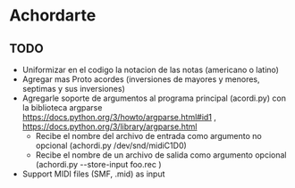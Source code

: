 # Achordarte


## TODO

* Uniformizar en el codigo la notacion de las notas (americano o latino)
* Agregar mas Proto acordes (inversiones de mayores y menores, septimas y sus inversiones)
* Agregarle soporte de argumentos al programa principal (acordi.py) con la biblioteca argparse
  https://docs.python.org/3/howto/argparse.html#id1 , https://docs.python.org/3/library/argparse.html
  * Recibe el nombre del archivo de entrada como argumento no opcional (achordi.py /dev/snd/midiC1D0) 
  * Recibe el nombre de un archivo de salida como argumento opcional (achordi.py --store-input foo.rec )
* Support MIDI files (SMF, .mid) as input